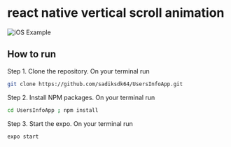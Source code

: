 # react native vertical scroll animation
![iOS Example](./demo-ios.gif)

## How to run 
Step 1. Clone the repository. On your terminal run 

```bash
git clone https://github.com/sadiksdk64/UsersInfoApp.git
```

Step 2. Install NPM packages. On your terminal run

```bash
cd UsersInfoApp ; npm install
```

Step 3. Start the expo. On your terminal run 

```bash
expo start
```


